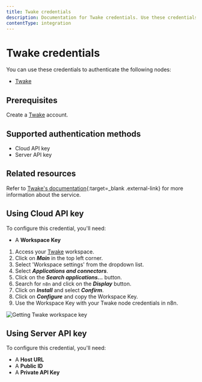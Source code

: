 ```yaml
---
title: Twake credentials
description: Documentation for Twake credentials. Use these credentials to authenticate Twake in n8n, a workflow automation platform.
contentType: integration
---
```


# Twake credentials

You can use these credentials to authenticate the following nodes:

- [Twake](/integrations/builtin/app-nodes/n8n-nodes-base.twake/)

## Prerequisites

Create a [Twake](https://twake.app/) account.

## Supported authentication methods

- Cloud API key
- Server API key

## Related resources

Refer to [Twake's documentation](https://doc.twake.app/developers-api/api-reference){:target=_blank .external-link} for more information about the service.

## Using Cloud API key

To configure this credential, you'll need:

- A **Workspace Key**

1. Access your [Twake](https://web.twake.app) workspace.
2. Click on ***Main*** in the top left corner.
3. Select 'Workspace settings' from the dropdown list.
4. Select ***Applications and connectors***.
5. Click on the ***Search applications...*** button.
6. Search for `n8n` and click on the ***Display*** button.
7. Click on ***Install*** and select ***Confirm***.
8. Click on ***Configure*** and copy the Workspace Key.
9. Use the Workspace Key with your Twake node credentials in n8n.

![Getting Twake workspace key](/_images/integrations/builtin/credentials/twake/using-workspace-key.gif)

## Using Server API key

To configure this credential, you'll need:

- A **Host URL**
- A **Public ID**
- A **Private API Key**
